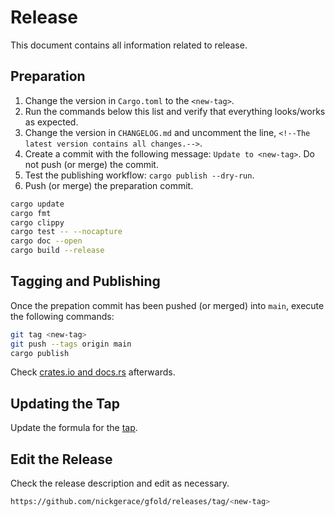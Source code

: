 # Release

This document contains all information related to release.

## Preparation

1. Change the version in `Cargo.toml` to the `<new-tag>`.
1. Run the commands below this list and verify that everything looks/works as expected.
1. Change the version in `CHANGELOG.md` and uncomment the line, `<!--The latest version contains all changes.-->`.
1. Create a commit with the following message: `Update to <new-tag>`. Do not push (or merge) the commit.
1. Test the publishing workflow: `cargo publish --dry-run`.
1. Push (or merge) the preparation commit.

```sh
cargo update
cargo fmt
cargo clippy
cargo test -- --nocapture
cargo doc --open
cargo build --release
```

## Tagging and Publishing

Once the prepation commit has been pushed (or merged) into `main`, execute the following commands:

```sh
git tag <new-tag>
git push --tags origin main
cargo publish
```

Check [crates.io and docs.rs](https://crates.io/crates/gfold) afterwards.

## Updating the Tap

Update the formula for the [tap](https://github.com/nickgerace/homebrew-gfold).

## Edit the Release

Check the release description and edit as necessary.

```sh
https://github.com/nickgerace/gfold/releases/tag/<new-tag>
```
